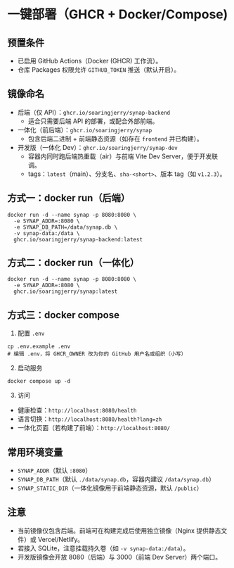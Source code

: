 # 一键部署（GHCR + Docker/Compose)

## 预置条件

- 已启用 GitHub Actions（Docker (GHCR) 工作流）。
- 仓库 Packages 权限允许 `GITHUB_TOKEN` 推送（默认开启）。

## 镜像命名

- 后端（仅 API）：`ghcr.io/soaringjerry/synap-backend`
  - 适合只需要后端 API 的部署，或配合外部前端。
- 一体化（前后端）：`ghcr.io/soaringjerry/synap`
  - 包含后端二进制 + 前端静态资源（如存在 `frontend` 并已构建）。
- 开发版（一体化 Dev）：`ghcr.io/soaringjerry/synap-dev`
  - 容器内同时跑后端热重载（air）与前端 Vite Dev Server，便于开发联调。
  - tags：`latest`（main）、分支名、`sha-<short>`、版本 tag（如 `v1.2.3`）。

## 方式一：docker run（后端）

```
docker run -d --name synap -p 8080:8080 \
  -e SYNAP_ADDR=:8080 \
  -e SYNAP_DB_PATH=/data/synap.db \
  -v synap-data:/data \
  ghcr.io/soaringjerry/synap-backend:latest
```

## 方式二：docker run（一体化）

```
docker run -d --name synap -p 8080:8080 \
  -e SYNAP_ADDR=:8080 \
  ghcr.io/soaringjerry/synap:latest
```

## 方式三：docker compose

1) 配置 `.env`

```
cp .env.example .env
# 编辑 .env，将 GHCR_OWNER 改为你的 GitHub 用户名或组织（小写）
```

2) 启动服务

```
docker compose up -d
```

3) 访问

- 健康检查：`http://localhost:8080/health`
- 语言切换：`http://localhost:8080/health?lang=zh`
- 一体化页面（若构建了前端）：`http://localhost:8080/`

## 常用环境变量

- `SYNAP_ADDR`（默认 `:8080`）
- `SYNAP_DB_PATH`（默认 `./data/synap.db`，容器内建议 `/data/synap.db`）
- `SYNAP_STATIC_DIR`（一体化镜像用于前端静态资源，默认 `/public`）

## 注意

- 当前镜像仅包含后端。前端可在构建完成后使用独立镜像（Nginx 提供静态文件）或 Vercel/Netlify。
- 若接入 SQLite，注意挂载持久卷（如 `-v synap-data:/data`）。
- 开发版镜像会开放 8080（后端）与 3000（前端 Dev Server）两个端口。
